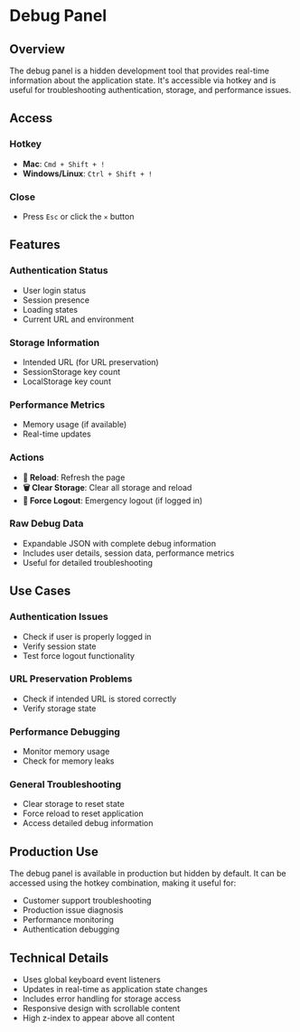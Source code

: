 # Debug Panel

## Overview

The debug panel is a hidden development tool that provides real-time information about the application state. It's accessible via hotkey and is useful for troubleshooting authentication, storage, and performance issues.

## Access

### Hotkey
- **Mac**: `Cmd + Shift + !`
- **Windows/Linux**: `Ctrl + Shift + !`

### Close
- Press `Esc` or click the `✕` button

## Features

### Authentication Status
- User login status
- Session presence
- Loading states
- Current URL and environment

### Storage Information
- Intended URL (for URL preservation)
- SessionStorage key count
- LocalStorage key count

### Performance Metrics
- Memory usage (if available)
- Real-time updates

### Actions
- **🔄 Reload**: Refresh the page
- **🗑️ Clear Storage**: Clear all storage and reload
- **🚨 Force Logout**: Emergency logout (if logged in)

### Raw Debug Data
- Expandable JSON with complete debug information
- Includes user details, session data, performance metrics
- Useful for detailed troubleshooting

## Use Cases

### Authentication Issues
- Check if user is properly logged in
- Verify session state
- Test force logout functionality

### URL Preservation Problems
- Check if intended URL is stored correctly
- Verify storage state

### Performance Debugging
- Monitor memory usage
- Check for memory leaks

### General Troubleshooting
- Clear storage to reset state
- Force reload to reset application
- Access detailed debug information

## Production Use

The debug panel is available in production but hidden by default. It can be accessed using the hotkey combination, making it useful for:

- Customer support troubleshooting
- Production issue diagnosis
- Performance monitoring
- Authentication debugging

## Technical Details

- Uses global keyboard event listeners
- Updates in real-time as application state changes
- Includes error handling for storage access
- Responsive design with scrollable content
- High z-index to appear above all content
